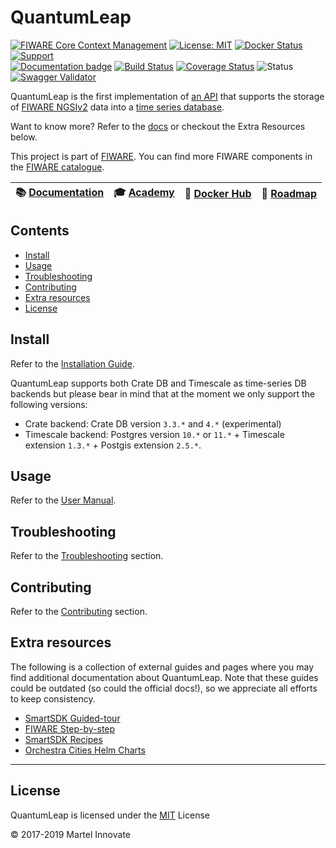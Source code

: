 # QuantumLeap

[![FIWARE Core Context Management](https://nexus.lab.fiware.org/static/badges/chapters/core.svg)](https://www.fiware.org/developers/catalogue/)
[![License: MIT](https://img.shields.io/github/license/smartsdk/ngsi-timeseries-api.svg)](https://opensource.org/licenses/MIT)
[![Docker Status](https://img.shields.io/docker/pulls/smartsdk/quantumleap.svg)](https://hub.docker.com/r/smartsdk/quantumleap/)
[![Support](https://img.shields.io/badge/support-ask-yellowgreen.svg)](https://ask.fiware.org/questions/)
<br/>
[![Documentation badge](https://img.shields.io/readthedocs/quantumleap.svg)](https://quantumleap.readthedocs.io/en/latest/)
[![Build Status](https://travis-ci.org/smartsdk/ngsi-timeseries-api.svg?branch=master)](https://travis-ci.org/smartsdk/ngsi-timeseries-api?branch=master)
[![Coverage Status](https://coveralls.io/repos/github/smartsdk/ngsi-timeseries-api/badge.svg?branch=master)](https://coveralls.io/github/smartsdk/ngsi-timeseries-api?branch=master)
![Status](https://nexus.lab.fiware.org/static/badges/statuses/quantum-leap.svg)
[![Swagger Validator](https://img.shields.io/swagger/valid/2.0/https/raw.githubusercontent.com/OAI/OpenAPI-Specification/master/examples/v2.0/json/petstore-expanded.json.svg)](https://app.swaggerhub.com/apis/smartsdk/ngsi-tsdb)

QuantumLeap is the first implementation of [an API](https://app.swaggerhub.com/apis/smartsdk/ngsi-tsdb)
that supports the storage of [FIWARE NGSIv2](http://docs.orioncontextbroker.apiary.io/#)
data into a [time series database](https://en.wikipedia.org/wiki/Time_series_database).

Want to know more? Refer to the [docs](https://quantumleap.readthedocs.io/en/latest/)
or checkout the Extra Resources below.

This project is part of [FIWARE](https://www.fiware.org). You can find more
FIWARE components in the [FIWARE catalogue](https://catalogue.fiware.org).

|  :books: [Documentation](https://quantumleap.rtfd.io/) | :mortar_board: [Academy](https://fiware-academy.readthedocs.io/en/latest/core/quantum-leap) |  :whale: [Docker Hub](https://hub.docker.com/r/smartsdk/quantumleap/) | :dart: [Roadmap](https://github.com/smartsdk/ngsi-timeseries-api/blob/master/docs/roadmap.md) |
|---|---|---|---|

## Contents

-   [Install](#install)
-   [Usage](#usage)
-   [Troubleshooting](#troubleshooting)
-   [Contributing](#contributing)
-   [Extra resources](#extra-resources)
-   [License](#license)

## Install

Refer to the [Installation Guide](https://quantumleap.readthedocs.io/en/latest/admin/).

QuantumLeap supports both Crate DB and Timescale as time-series DB
backends but please bear in mind that at the moment we only support
the following versions:

* Crate backend: Crate DB version `3.3.*` and `4.*` (experimental)
* Timescale backend: Postgres version `10.*` or `11.*` +
  Timescale extension `1.3.*` + Postgis extension `2.5.*`.

## Usage

Refer to the [User Manual](https://quantumleap.readthedocs.io/en/latest/user/).

## Troubleshooting

Refer to the [Troubleshooting](https://quantumleap.readthedocs.io/en/latest/user/troubleshooting/)
section.

## Contributing

Refer to the [Contributing](https://quantumleap.readthedocs.io/en/latest/user/contributing/)
section.

## Extra resources

The following is a collection of external guides and pages where you may find
additional documentation about QuantumLeap. Note that these guides could be
outdated (so could the official docs!), so we appreciate all efforts to keep
consistency.

- [SmartSDK Guided-tour](https://guided-tour-smartsdk.readthedocs.io/en/latest/)
- [FIWARE Step-by-step](https://fiware-tutorials.readthedocs.io/en/latest/time-series-data/index.html)
- [SmartSDK Recipes](https://smartsdk-recipes.readthedocs.io/en/latest/data-management/quantumleap/readme/)
- [Orchestra Cities Helm Charts](https://github.com/orchestracities/charts)

---

## License

QuantumLeap is licensed under the [MIT](LICENSE) License

© 2017-2019 Martel Innovate
